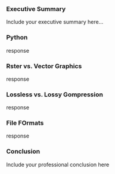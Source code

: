 ### Executive Summary 
Include your executive summary here...

### Python

response

### Rster vs. Vector Graphics

response

### Lossless vs. Lossy Gompression

response

### File FOrmats

response

### Conclusion

Include your professional conclusion here

